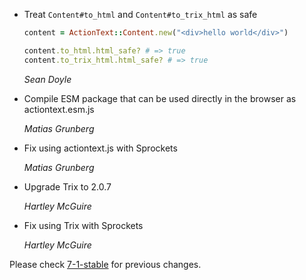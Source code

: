 *   Treat `Content#to_html` and `Content#to_trix_html` as safe

    ```ruby
    content = ActionText::Content.new("<div>hello world</div>")

    content.to_html.html_safe? # => true
    content.to_trix_html.html_safe? # => true
    ```

    *Sean Doyle*

*   Compile ESM package that can be used directly in the browser as actiontext.esm.js

    *Matias Grunberg*

*   Fix using actiontext.js with Sprockets

    *Matias Grunberg*

*   Upgrade Trix to 2.0.7

    *Hartley McGuire*

*   Fix using Trix with Sprockets

    *Hartley McGuire*

Please check [7-1-stable](https://github.com/rails/rails/blob/7-1-stable/actiontext/CHANGELOG.md) for previous changes.
